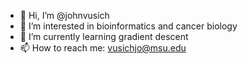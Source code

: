 - 👋 Hi, I’m @johnvusich
- 👀 I’m interested in bioinformatics and cancer biology
- 🌱 I’m currently learning gradient descent
- 📫 How to reach me: vusichjo@msu.edu

<!---
johnvusich/johnvusich is a ✨ special ✨ repository because its `README.md` (this file) appears on your GitHub profile.
You can click the Preview link to take a look at your changes.
--->
